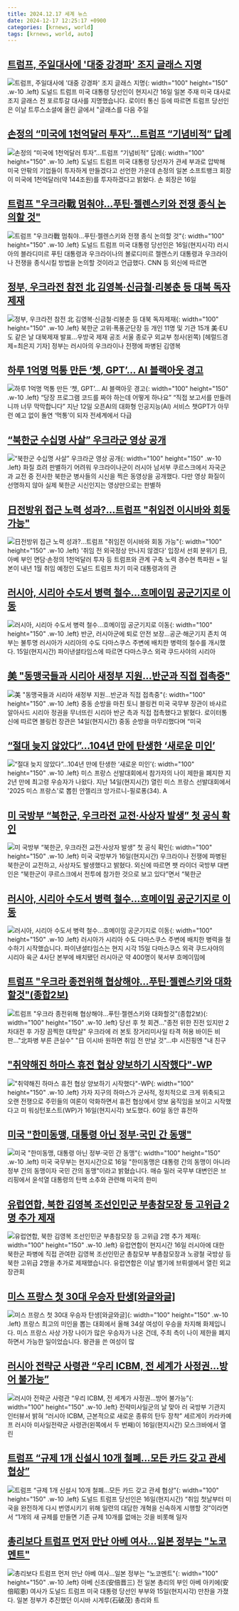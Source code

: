 ```yaml
---
title: 2024.12.17 세계 뉴스
date: 2024-12-17 12:25:17 +0900
categories: [krnews, world]
tags: [krnews, world, auto]
---
```

## [트럼프, 주일대사에 '대중 강경파' 조지 글래스 지명](https://n.news.naver.com/mnews/article/437/0000422954)

![트럼프, 주일대사에 '대중 강경파' 조지 글래스 지명](https://mimgnews.pstatic.net/image/origin/437/2024/12/17/422954.jpg?type=nf220_150){: width="100" height="150" .w-10 .left}
도널드 트럼프 미국 대통령 당선인이 현지시간 16일 일본 주재 미국 대사로 조지 글래스 전 포르투갈 대사를 지명했습니다. 로이터 통신 등에 따르면 트럼프 당선인은 이날 트루스소셜에 올린 글에서 "글래스를 다음 주일

## [손정의 “미국에 1천억달러 투자”…트럼프 “기념비적” 답례](https://n.news.naver.com/mnews/article/028/0002722202)

![손정의 “미국에 1천억달러 투자”…트럼프 “기념비적” 답례](https://mimgnews.pstatic.net/image/origin/028/2024/12/17/2722202.jpg?type=nf220_150){: width="100" height="150" .w-10 .left}
도널드 트럼프 미국 대통령 당선자가 관세 부과로 압박해 미국 안팎의 기업들이 투자하게 만들겠다고 선언한 가운데 손정의 일본 소프트뱅크 회장이 미국에 1천억달러(약 144조원)를 투자하겠다고 밝혔다. 손 회장은 16일

## [트럼프 "우크라戰 멈춰야…푸틴·젤렌스키와 전쟁 종식 논의할 것"](https://n.news.naver.com/mnews/article/003/0012965928)

![트럼프 "우크라戰 멈춰야…푸틴·젤렌스키와 전쟁 종식 논의할 것"](https://mimgnews.pstatic.net/image/origin/003/2024/12/17/12965928.jpg?type=nf220_150){: width="100" height="150" .w-10 .left}
도널드 트럼프 미국 대통령 당선인은 16일(현지시각) 러시아의 블라디미르 푸틴 대통령과 우크라이나의 볼로디미르 젤렌스키 대통령과 우크라이나 전쟁을 종식시킬 방법을 논의할 것이라고 언급했다. CNN 등 외신에 따르면

## [정부, 우크라전 참전 北 김영복·신금철·리봉춘 등 대북 독자제재](https://n.news.naver.com/mnews/article/016/0002403558)

![정부, 우크라전 참전 北 김영복·신금철·리봉춘 등 대북 독자제재](https://mimgnews.pstatic.net/image/origin/016/2024/12/17/2403558.jpg?type=nf220_150){: width="100" height="150" .w-10 .left}
북한군 고위·폭풍군단장 등 개인 11명 및 기관 15개 美·EU도 같은 날 대북제재 발표…우방국 제재 공조 서울 종로구 외교부 청사(왼쪽) [헤럴드경제=최은지 기자] 정부는 러시아의 우크라이나 전쟁에 파병된 김영복

## [하루 1억명 먹통 만든 ‘쳇, GPT’… AI 블랙아웃 경고](https://n.news.naver.com/mnews/article/005/0001746319)

![하루 1억명 먹통 만든 ‘쳇, GPT’… AI 블랙아웃 경고](https://mimgnews.pstatic.net/image/origin/005/2024/12/17/1746319.jpg?type=nf220_150){: width="100" height="150" .w-10 .left}
“당장 프로그램 코드를 짜야 하는데 어떻게 하나요” “직접 보고서를 만들려니까 너무 막막합니다” 지난 12일 오픈AI의 대화형 인공지능(AI) 서비스 챗GPT가 아무런 예고 없이 돌연 ‘먹통’이 되자 전세계에서 다급

## [“북한군 수십명 사살” 우크라군 영상 공개](https://n.news.naver.com/mnews/article/021/0002678335)

![“북한군 수십명 사살” 우크라군 영상 공개](https://mimgnews.pstatic.net/image/origin/021/2024/12/16/2678335.jpg?type=nf220_150){: width="100" height="150" .w-10 .left}
화질 흐려 판별하기 어려워 우크라이나군이 러시아 남서부 쿠르스크에서 자국군과 교전 중 전사한 북한군 병사들의 시신을 찍은 동영상을 공개했다. 다만 영상 화질이 선명하지 않아 실제 북한군 시신인지는 영상만으로는 판별하

## [日전방위 접근 노력 성과?…트럼프 "취임전 이시바와 회동 가능"](https://n.news.naver.com/mnews/article/001/0015110331)

![日전방위 접근 노력 성과?…트럼프 "취임전 이시바와 회동 가능"](https://mimgnews.pstatic.net/image/origin/001/2024/12/17/15110331.jpg?type=nf220_150){: width="100" height="150" .w-10 .left}
'취임 전 외국정상 만나지 않겠다' 입장서 선회 분위기 日, 아베 부인 면담·손정의 1천억달러 투자 등 트럼프와 관계 구축 노력 경수현 특파원 = 일본이 내년 1월 취임 예정인 도널드 트럼프 차기 미국 대통령과의 관

## [러시아, 시리아 수도서 병력 철수…흐메이밈 공군기지로 이동](https://n.news.naver.com/mnews/article/001/0015108786)

![러시아, 시리아 수도서 병력 철수…흐메이밈 공군기지로 이동](https://mimgnews.pstatic.net/image/origin/001/2024/12/16/15108786.jpg?type=nf220_150){: width="100" height="150" .w-10 .left}
반군, 러시아군에 퇴로 안전 보장…공군·해군기지 존치 여부는 불투명 러시아가 시리아의 수도 다마스쿠스 주변에 배치한 병력의 철수를 개시했다. 15일(현지시간) 파이낸셜타임스에 따르면 다마스쿠스 외곽 쿠드사야의 시리아

## [美 "동맹국들과 시리아 새정부 지원…반군과 직접 접촉중"](https://n.news.naver.com/mnews/article/119/0002904782)

![美 "동맹국들과 시리아 새정부 지원…반군과 직접 접촉중"](https://mimgnews.pstatic.net/image/origin/119/2024/12/16/2904782.jpg?type=nf220_150){: width="100" height="150" .w-10 .left}
중동 순방을 마친 토니 블링컨 미국 국무부 장관이 바샤르 알아사드 시리아 정권을 무너뜨린 시리아 반군 측과 직접 접촉했다고 밝혔다. 로이터통신에 따르면 블링컨 장관은 14일(현지시간) 중동 순방을 마무리했다며 “미국

## [“절대 늦지 않았다”…104년 만에 탄생한 ‘새로운 미인’](https://n.news.naver.com/mnews/article/022/0003995138)

![“절대 늦지 않았다”…104년 만에 탄생한 ‘새로운 미인’](https://mimgnews.pstatic.net/image/origin/022/2024/12/17/3995138.jpg?type=nf220_150){: width="100" height="150" .w-10 .left}
미스 프랑스 선발대회에서 참가자의 나이 제한을 폐지한 지 2년 만에 최고령 우승자가 나왔다. 지난 14일(현지시간) 열린 미스 프랑스 선발대회에서 '2025 미스 프랑스'로 뽑힌 안젤리크 앙가르니-필로퐁(34). A

## [미 국방부 “북한군, 우크라전 교전·사상자 발생” 첫 공식 확인](https://n.news.naver.com/mnews/article/014/0005283294)

![미 국방부 “북한군, 우크라전 교전·사상자 발생” 첫 공식 확인](https://mimgnews.pstatic.net/image/origin/014/2024/12/17/5283294.jpg?type=nf220_150){: width="100" height="150" .w-10 .left}
미국 국방부가 16일(현지시간) 우크라이나 전쟁에 파병된 북한군이 교전하고, 사상자도 발생했다고 밝혔다. 외신에 따르면 팻 라이더 국방부 대변인은 “북한군이 쿠르스크에서 전투에 참가한 것으로 보고 있다”면서 “북한군

## [러시아, 시리아 수도서 병력 철수…흐메이밈 공군기지로 이동](https://n.news.naver.com/mnews/article/056/0011857798)

![러시아, 시리아 수도서 병력 철수…흐메이밈 공군기지로 이동](https://mimgnews.pstatic.net/image/origin/056/2024/12/16/11857798.jpg?type=nf220_150){: width="100" height="150" .w-10 .left}
러시아가 시리아 수도 다마스쿠스 주변에 배치한 병력을 철수하기 시작했습니다. 파이낸셜타임스는 현지 시각 15일 다마스쿠스 외곽 쿠드사야의 시리아 육군 4사단 본부에 배치됐던 러시아군 약 400명이 북서부 흐메이밈에

## [트럼프 "우크라 종전위해 협상해야…푸틴·젤렌스키와 대화할것"(종합2보)](https://n.news.naver.com/mnews/article/001/0015110242)

![트럼프 "우크라 종전위해 협상해야…푸틴·젤렌스키와 대화할것"(종합2보)](https://mimgnews.pstatic.net/image/origin/001/2024/12/17/15110242.jpg?type=nf220_150){: width="100" height="150" .w-10 .left}
당선 후 첫 회견…"종전 위한 진전 있지만 2차대전 후 가장 끔찍한 대학살" 우크라에 러 본토 장거리미사일 타격 허용 바이든 비판…"北파병 부른 큰실수" "日 이시바 원하면 취임 전 만날 것"…中 시진핑엔 "내 친구

## ["취약해진 하마스 휴전 협상 양보하기 시작했다"-WP](https://n.news.naver.com/mnews/article/003/0012966383)

!["취약해진 하마스 휴전 협상 양보하기 시작했다"-WP](https://mimgnews.pstatic.net/image/origin/003/2024/12/17/12966383.jpg?type=nf220_150){: width="100" height="150" .w-10 .left}
가자 지구의 하마스가 군사적, 정치적으로 크게 위축되고 오랜 전쟁으로 주민들의 여론이 악화하면서 휴전 협상에서 양보 움직임을 보이고 시작했다고 미 워싱턴포스트(WP)가 16일(현지시각) 보도했다. 60일 동안 휴전하

## [미국 "한미동맹, 대통령 아닌 정부·국민 간 동맹"](https://n.news.naver.com/mnews/article/422/0000698802)

![미국 "한미동맹, 대통령 아닌 정부·국민 간 동맹"](https://mimgnews.pstatic.net/image/origin/422/2024/12/17/698802.jpg?type=nf220_150){: width="100" height="150" .w-10 .left}
미국 국무부는 현지시간으로 16일 "한미동맹은 대통령 간의 동맹이 아니라 정부 간의 동맹이자 국민 간의 동맹"이라고 밝혔습니다. 매슈 밀러 국무부 대변인은 브리핑에서 윤석열 대통령의 탄핵 소추와 관련해 미국의 한미

## [유럽연합, 북한 김영복 조선인민군 부총참모장 등 고위급 2명 추가 제재](https://n.news.naver.com/mnews/article/214/0001394209)

![유럽연합, 북한 김영복 조선인민군 부총참모장 등 고위급 2명 추가 제재](https://mimgnews.pstatic.net/image/origin/214/2024/12/16/1394209.jpg?type=nf220_150){: width="100" height="150" .w-10 .left}
유럽연합이 현지시간 16일 러시아에 대한 북한군 파병에 직접 관여한 김영복 조선인민군 총참모부 부총참모장과 노광철 국방상 등 북한 고위급 2명을 추가로 제재했습니다. 유럽연합은 이날 벨기에 브뤼셀에서 열린 외교장관회

## [미스 프랑스 첫 30대 우승자 탄생[와글와글]](https://n.news.naver.com/mnews/article/214/0001394239)

![미스 프랑스 첫 30대 우승자 탄생[와글와글]](https://mimgnews.pstatic.net/image/origin/214/2024/12/17/1394239.jpg?type=nf220_150){: width="100" height="150" .w-10 .left}
프랑스 최고의 미인을 뽑는 대회에서 올해 34살 여성이 우승을 차지해 화제입니다. 미스 프랑스 사상 가장 나이가 많은 우승자가 나온 건데, 주최 측이 나이 제한을 폐지하면서 가능한 일이었습니다. 왕관을 쓴 여성이 많

## [러시아 전략군 사령관 “우리 ICBM, 전 세계가 사정권…방어 불가능”](https://n.news.naver.com/mnews/article/016/0002403498)

![러시아 전략군 사령관 “우리 ICBM, 전 세계가 사정권…방어 불가능”](https://mimgnews.pstatic.net/image/origin/016/2024/12/17/2403498.jpg?type=nf220_150){: width="100" height="150" .w-10 .left}
전략미사일군의 날 맞아 러 국방부 기관지 인터뷰서 밝혀 “러시아 ICBM, 근본적으로 새로운 종류의 탄두 장착” 세르게이 카라카예프 러시아 미사일전략군 사령관(왼쪽에서 두 번째)이 16일(현지시간) 모스크바에서 열린

## [트럼프 “규제 1개 신설시 10개 철폐…모든 카드 갖고 관세 협상”](https://n.news.naver.com/mnews/article/018/0005907583)

![트럼프 “규제 1개 신설시 10개 철폐…모든 카드 갖고 관세 협상”](https://mimgnews.pstatic.net/image/origin/018/2024/12/17/5907583.jpg?type=nf220_150){: width="100" height="150" .w-10 .left}
도널드 트럼프 당선인은 16일(현지시간) “취임 첫날부터 미국을 완전하게 다시 번영시키기 위해 일련의 대담한 개혁을 신속하게 시행할 것”이라면서 “1개의 새 규제를 만들면 기존 규제 10개를 없애는 것을 비롯해 일자

## [총리보다 트럼프 먼저 만난 아베 여사…일본 정부는 "노코멘트"](https://n.news.naver.com/mnews/article/025/0003408228)

![총리보다 트럼프 먼저 만난 아베 여사…일본 정부는 "노코멘트"](https://mimgnews.pstatic.net/image/origin/025/2024/12/16/3408228.jpg?type=nf220_150){: width="100" height="150" .w-10 .left}
아베 신조(安倍晋三) 전 일본 총리의 부인 아베 아키에(安倍昭恵) 여사가 도널드 트럼프 미국 대통령 당선인 부부와 15일(현지시각) 만찬을 가졌다. 일본 정부가 추진했던 이시바 시게루(石破茂) 총리와 트

